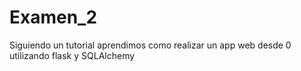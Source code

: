 # Examen_2
Siguiendo un tutorial aprendimos como realizar un app web desde 0 utilizando flask y SQLAlchemy
